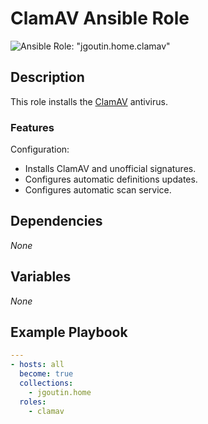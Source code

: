 # ClamAV Ansible Role

![Ansible Role: "jgoutin.home.clamav"](https://github.com/JGoutin/ansible_home/workflows/Ansible%20Role:%20%22jgoutin.home.clamav%22/badge.svg)

## Description

This role installs the [ClamAV](https://www.clamav.net) antivirus.

### Features

Configuration:
* Installs ClamAV and unofficial signatures.
* Configures automatic definitions updates.
* Configures automatic scan service.

## Dependencies

*None*

## Variables

*None*

## Example Playbook

```yaml
---
- hosts: all
  become: true
  collections:
    - jgoutin.home
  roles:
    - clamav
```
